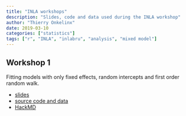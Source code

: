 ```yaml
---
title: "INLA workshops"
description: "Slides, code and data used during the INLA workshop"
author: "Thierry Onkelinx"
date: 2019-03-10
categories: ["statistics"]
tags: ["r", "INLA", "inlabru", "analysis", "mixed model"]
---
```


## Workshop 1

Fitting models with only fixed effects, random intercepts and first order random walk.

- [slides](https://inbo.github.io/tutorials/tutorials/r-inla/random_intercept.pdf)
- [source code and data](https://github.com/inbo/tutorials/tree/master/content/tutorials/r-inla/random_intercept)
- [HackMD](https://hackmd.io/mzLJIfJZRySKzrmTXWi0Zg)
